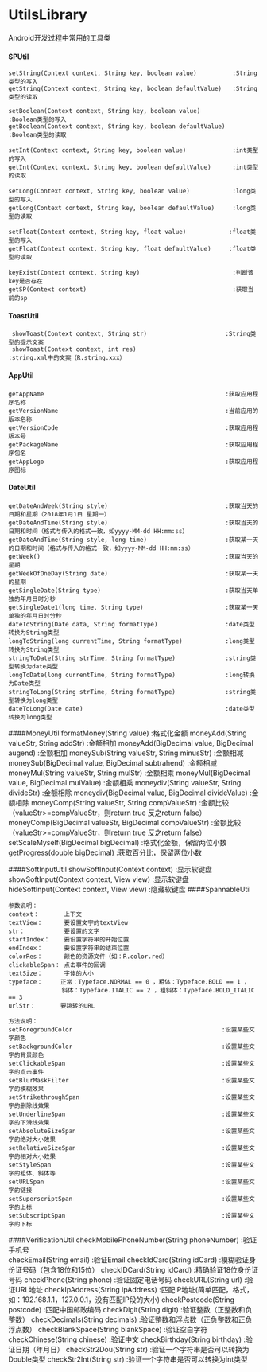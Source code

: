 # UtilsLibrary
Android开发过程中常用的工具类

#### SPUtil
    setString(Context context, String key, boolean value)          :String类型的写入
    getString(Context context, String key, boolean defaultValue)   :String类型的读取

    setBoolean(Context context, String key, boolean value)         :Boolean类型的写入
    getBoolean(Context context, String key, boolean defaultValue)  :Boolean类型的读取

    setInt(Context context, String key, boolean value)             :int类型的写入
    getInt(Context context, String key, boolean defaultValue)      :int类型的读取

    setLong(Context context, String key, boolean value)            :long类型的写入
    getLong(Context context, String key, boolean defaultValue)     :long类型的读取

    setFloat(Context context, String key, float value)            :float类型的写入
    getFloat(Context context, String key, float defaultValue)     :float类型的读取

    keyExist(Context context, String key)		                   :判断该key是否存在
    getSP(Context context)		                                   :获取当前的sp


#### ToastUtil

     showToast(Context context, String str)                      :String类型的提示文案
     showToast(Context context, int res)                         :string.xml中的文案（R.string.xxx）
#### AppUtil
    getAppName                                                   :获取应用程序名称
    getVersionName                                               :当前应用的版本名称
    getVersionCode                                               :获取应用程版本号
    getPackageName                                               :获取应用程序包名
    getAppLogo                                                   :获取应用程序图标
    
#### DateUtil
    getDateAndWeek(String style)                                 :获取当天的日期和星期（2018年1月1日 星期一）
    getDateAndTime(String style)                                 :获取当天的日期和时间（格式与传入的格式一致，如yyyy-MM-dd HH:mm:ss）
    getDateAndTime(String style, long time)                      :获取某一天的日期和时间（格式与传入的格式一致，如yyyy-MM-dd HH:mm:ss）
    getWeek()                                                    :获取当天的星期   
    getWeekOfOneDay(String date)                                 :获取某一天的星期 
    getSingleDate(String type)                                   :获取当天单独的年月日时分秒       
    getSingleDate1(long time, String type)                       :获取某一天单独的年月日时分秒  
    dateToString(Date data, String formatType)                   :date类型转换为String类型
    longToString(long currentTime, String formatType)            :long类型转换为String类型 
    stringToDate(String strTime, String formatType)              :string类型转换为date类型 
    longToDate(long currentTime, String formatType)              :long转换为Date类型 
    stringToLong(String strTime, String formatType)              :string类型转换为long类型
    dateToLong(Date date)                                        :date类型转换为long类型
####MoneyUtil
    formatMoney(String value)                                    :格式化金额
    moneyAdd(String valueStr, String addStr)                     :金额相加
    moneyAdd(BigDecimal value, BigDecimal augend)                :金额相加
    moneySub(String valueStr, String minusStr)                   :金额相减
    moneySub(BigDecimal value, BigDecimal subtrahend)            :金额相减
    moneyMul(String valueStr, String mulStr)                     :金额相乘
    moneyMul(BigDecimal value, BigDecimal mulValue)              :金额相乘
    moneydiv(String valueStr, String divideStr)                  :金额相除
    moneydiv(BigDecimal value, BigDecimal divideValue)           :金额相除
    moneyComp(String valueStr, String compValueStr)              :金额比较（valueStr>=compValueStr，则return true 反之return false）
    moneyComp(BigDecimal valueStr, BigDecimal compValueStr)      :金额比较（valueStr>=compValueStr，则return true 反之return false）
    setScaleMyself(BigDecimal bigDecimal)                        :格式化金额，保留两位小数
    getProgress(double bigDecimal)                               :获取百分比，保留两位小数

####SoftInputUtil
    showSoftInput(Context context)                               :显示软键盘
    showSoftInput(Context context, View view)                    :显示软键盘
    hideSoftInput(Context context, View view)                    :隐藏软键盘
####SpannableUtil

    参数说明：
    context：       上下文
    textView：      要设置文字的textView
    str：           要设置的文字
    startIndex：    要设置字符串的开始位置
    endIndex：      要设置字符串的结束位置
    colorRes：      颜色的资源文件（如：R.color.red）
    clickableSpan： 点击事件的回调
    textSize：      字体的大小
    typeface：     正常：Typeface.NORMAL == 0 ，粗体：Typeface.BOLD == 1 ，
                   斜体：Typeface.ITALIC == 2 ，粗斜体：Typeface.BOLD_ITALIC == 3
    urlStr：       要跳转的URL
      
    方法说明：
    setForegroundColor                                          :设置某些文字颜色 
    setBackgroundColor                                          :设置某些文字的背景颜色 
    setClickableSpan                                            :设置某些文字的点击事件
    setBlurMaskFilter                                           :设置某些文字的模糊效果 
    setStrikethroughSpan                                        :设置某些文字的删除线效果 
    setUnderlineSpan                                            :设置某些文字的下滑线效果 
    setAbsoluteSizeSpan                                         :设置某些文字的绝对大小效果
    setRelativeSizeSpan                                         :设置某些文字的相对大小效果
    setStyleSpan                                                :设置某些文字的粗体、斜体等
    setURLSpan                                                  :设置某些文字的链接
    setSuperscriptSpan                                          :设置某些文字的上标
    setSubscriptSpan                                            :设置某些文字的下标 
####VerificationUtil
    checkMobilePhoneNumber(String phoneNumber)                 :验证手机号  
    checkEmail(String email)                                   :验证Email
    checkIdCard(String idCard)                                 :模糊验证身份证号码（包含18位和15位）
    checkIDCard(String idCard)                                 :精确验证18位身份证号码
    checkPhone(String phone)                                   :验证固定电话号码
    checkURL(String url)                                       :验证URL地址
    checkIpAddress(String ipAddress)                           :匹配IP地址(简单匹配，格式，如：192.168.1.1，127.0.0.1，没有匹配IP段的大小)
    checkPostcode(String postcode)                             :匹配中国邮政编码
    checkDigit(String digit)                                   :验证整数（正整数和负整数）
    checkDecimals(String decimals)                             :验证整数和浮点数（正负整数和正负浮点数）
    checkBlankSpace(String blankSpace)                         :验证空白字符
    checkChinese(String chinese)                               :验证中文
    checkBirthday(String birthday)                             :验证日期（年月日）
    checkStr2Dou(String str)                                   :验证一个字符串是否可以转换为Double类型
    checkStr2Int(String str)                                   :验证一个字符串是否可以转换为int类型